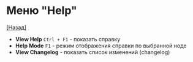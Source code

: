 # Меню "Help"
[[Назад]](@MenuBar.MenuBar)
* **View Help** `Ctrl + F1` - показать справку
* **Help Mode** `F1` - режим отображения справки по выбранной ноде
* **View Changelog** - показать список изменений (changelog)
